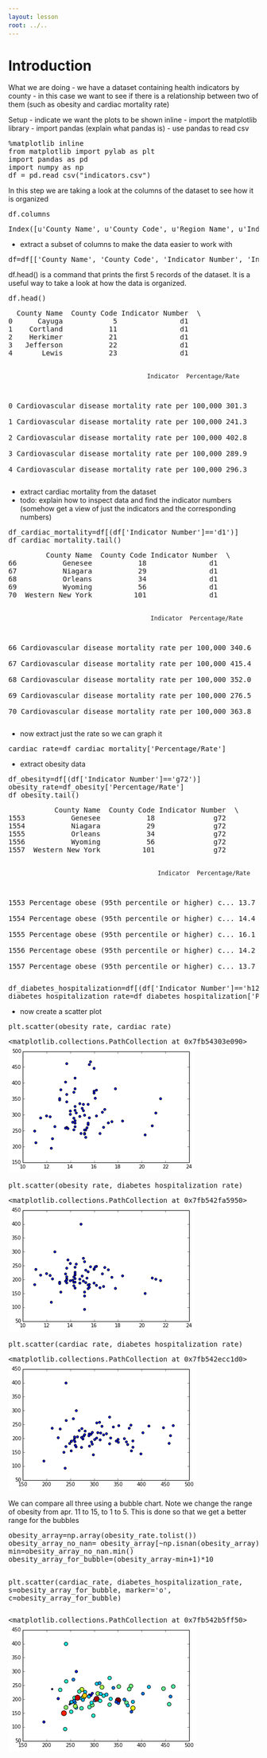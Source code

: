 ```yaml
---
layout: lesson
root: ../..
---
```


# Introduction 


<div>
<p>What we are doing - we have a dataset containing health indicators by county - in this case we want to see if there is a relationship between two of them (such as obesity and cardiac mortality rate)</p>
</div>


<div>
<p>Setup - indicate we want the plots to be shown inline - import the matplotlib library - import pandas (explain what pandas is) - use pandas to read csv</p>
</div>


<div class="in">
<pre>%matplotlib inline
from matplotlib import pylab as plt
import pandas as pd
import numpy as np
df = pd.read_csv(&#34;indicators.csv&#34;)</pre>
</div>


<div>
<p>In this step we are taking a look at the columns of the dataset to see how it is organized</p>
</div>


<div class="in">
<pre>df.columns</pre>
</div>

<div class="out">
<pre>Index([u&#39;County Name&#39;, u&#39;County Code&#39;, u&#39;Region Name&#39;, u&#39;Indicator Number&#39;, u&#39;Indicator&#39;, u&#39;Total Event Counts&#39;, u&#39;Denominator&#39;, u&#39;Denominator Note&#39;, u&#39;Measure Unit&#39;, u&#39;Percentage/Rate&#39;, u&#39;95% CI&#39;, u&#39;Data Comments&#39;, u&#39;Data Years&#39;, u&#39;Data Sources&#39;, u&#39;Quartile&#39;, u&#39;Mapping Distribution&#39;, u&#39;Location&#39;], dtype=&#39;object&#39;)</pre>
</div>


<div>
<ul>
<li>extract a subset of columns to make the data easier to work with</li>
</ul>
</div>


<div class="in">
<pre>df=df[[&#39;County Name&#39;, &#39;County Code&#39;, &#39;Indicator Number&#39;, &#39;Indicator&#39;, &#39;Percentage/Rate&#39;]]</pre>
</div>


<div>
<p>df.head() is a command that prints the first 5 records of the dataset. It is a useful way to take a look at how the data is organized.</p>
</div>


<div class="in">
<pre>df.head()</pre>
</div>

<div class="out">
<pre>  County Name  County Code Indicator Number  \
0      Cayuga            5               d1   
1    Cortland           11               d1   
2    Herkimer           21               d1   
3   Jefferson           22               d1   
4       Lewis           23               d1   

                                           Indicator  Percentage/Rate  
0  Cardiovascular disease mortality rate per 100,000            301.3  
1  Cardiovascular disease mortality rate per 100,000            241.3  
2  Cardiovascular disease mortality rate per 100,000            402.8  
3  Cardiovascular disease mortality rate per 100,000            289.9  
4  Cardiovascular disease mortality rate per 100,000            296.3  </pre>
</div>


<div>
<ul>
<li>extract cardiac mortality from the dataset</li>
<li>todo: explain how to inspect data and find the indicator numbers (somehow get a view of just the indicators and the corresponding numbers)</li>
</ul>
</div>


<div class="in">
<pre>df_cardiac_mortality=df[(df[&#39;Indicator Number&#39;]==&#39;d1&#39;)]
df_cardiac_mortality.tail()</pre>
</div>

<div class="out">
<pre>         County Name  County Code Indicator Number  \
66           Genesee           18               d1   
67           Niagara           29               d1   
68           Orleans           34               d1   
69           Wyoming           56               d1   
70  Western New York          101               d1   

                                            Indicator  Percentage/Rate  
66  Cardiovascular disease mortality rate per 100,000            340.6  
67  Cardiovascular disease mortality rate per 100,000            415.4  
68  Cardiovascular disease mortality rate per 100,000            352.0  
69  Cardiovascular disease mortality rate per 100,000            276.5  
70  Cardiovascular disease mortality rate per 100,000            363.8  </pre>
</div>


<div>
<ul>
<li>now extract just the rate so we can graph it</li>
</ul>
</div>


<div class="in">
<pre>cardiac_rate=df_cardiac_mortality[&#39;Percentage/Rate&#39;]</pre>
</div>


<div>
<ul>
<li>extract obesity data</li>
</ul>
</div>


<div class="in">
<pre>df_obesity=df[(df[&#39;Indicator Number&#39;]==&#39;g72&#39;)]
obesity_rate=df_obesity[&#39;Percentage/Rate&#39;]
df_obesity.tail()</pre>
</div>

<div class="out">
<pre>           County Name  County Code Indicator Number  \
1553           Genesee           18              g72   
1554           Niagara           29              g72   
1555           Orleans           34              g72   
1556           Wyoming           56              g72   
1557  Western New York          101              g72   

                                              Indicator  Percentage/Rate  
1553  Percentage obese (95th percentile or higher) c...             13.7  
1554  Percentage obese (95th percentile or higher) c...             14.4  
1555  Percentage obese (95th percentile or higher) c...             16.1  
1556  Percentage obese (95th percentile or higher) c...             14.2  
1557  Percentage obese (95th percentile or higher) c...             13.7  </pre>
</div>


<div class="in">
<pre>df_diabetes_hospitalization=df[(df[&#39;Indicator Number&#39;]==&#39;h12a&#39;)]
diabetes_hospitalization_rate=df_diabetes_hospitalization[&#39;Percentage/Rate&#39;]</pre>
</div>


<div>
<ul>
<li>now create a scatter plot</li>
</ul>
</div>


<div class="in">
<pre>plt.scatter(obesity_rate, cardiac_rate)</pre>
</div>

<div class="out">
<pre>&lt;matplotlib.collections.PathCollection at 0x7fb54303e090&gt;
<img src="../../intermediate/datavis/02-datavis_scatter_files/intermediate/datavis/02-datavis_scatter_18_1.png">
</pre>
</div>


<div class="in">
<pre>plt.scatter(obesity_rate, diabetes_hospitalization_rate)</pre>
</div>

<div class="out">
<pre>&lt;matplotlib.collections.PathCollection at 0x7fb542fa5950&gt;
<img src="../../intermediate/datavis/02-datavis_scatter_files/intermediate/datavis/02-datavis_scatter_19_1.png">
</pre>
</div>


<div class="in">
<pre>plt.scatter(cardiac_rate, diabetes_hospitalization_rate)</pre>
</div>

<div class="out">
<pre>&lt;matplotlib.collections.PathCollection at 0x7fb542ecc1d0&gt;
<img src="../../intermediate/datavis/02-datavis_scatter_files/intermediate/datavis/02-datavis_scatter_20_1.png">
</pre>
</div>


<div>

</div>


<div>
<p>We can compare all three using a bubble chart. Note we change the range of obesity from apr. 11 to 15, to 1 to 5. This is done so that we get a better range for the bubbles</p>
</div>


<div class="in">
<pre>obesity_array=np.array(obesity_rate.tolist())
obesity_array_no_nan= obesity_array[~np.isnan(obesity_array)]
min=obesity_array_no_nan.min()
obesity_array_for_bubble=(obesity_array-min+1)*10


plt.scatter(cardiac_rate, diabetes_hospitalization_rate, s=obesity_array_for_bubble, marker=&#39;o&#39;, c=obesity_array_for_bubble)</pre>
</div>

<div class="out">
<pre>&lt;matplotlib.collections.PathCollection at 0x7fb542b5ff50&gt;
<img src="../../intermediate/datavis/02-datavis_scatter_files/intermediate/datavis/02-datavis_scatter_23_1.png">
</pre>
</div>
